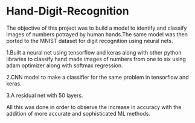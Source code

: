 # Hand-Digit-Recognition
The objective of this project was to build a model to identify and classify images of numbers potrayed by human hands.The same model was then ported to the MNIST dataset for digit recognition using neural nets.

1.Built a neural net using tensorflow and keras along with other python libraries to classify hand made images of numbers from one to six using adam optimizer along with softmax regression.

2.CNN model to make a classifier for the same problem in tensorflow and keras.

3.A residual net with 50 layers.


 All this was done in order to observe the increase in accuracy with the addition of more accurate and sophisticated ML methods.
